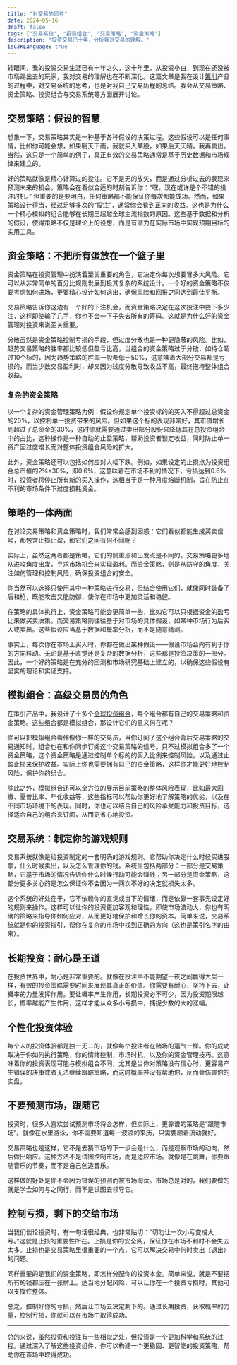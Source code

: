 ```yaml
---
title: "对交易的思考"
date: 2024-05-16
draft: false
tags: ["交易系统", "投资组合", "交易策略", "资金策略"]
description: "投资交易已十年，分析我对交易的理解。"
isCJKLanguage: true
---
```


转眼间，我的投资交易生涯已有十年之久，这十年里，从投资小白，到现在还没被市场踢出去的玩家，我对交易的理解也在不断深化。这篇文章是我在设计[策引](https://www.myinvestpilot.com/)产品的过程中，对交易系统的思考，也是对我自己交易历程的总结。我会从交易策略、资金策略、投资组合与交易系统等方面展开讨论。

## 交易策略：假设的智慧

想象一下，交易策略其实是一种基于各种假设的决策过程。这些假设可以是任何事情，比如你可能会想，如果明天下雨，我就买入某股，如果后天天晴，我再卖出。当然，这只是一个简单的例子，真正有效的交易策略通常是基于历史数据和市场规律来建立的。

好的策略就像是精心计算过的投注。它不是无的放矢，而是通过分析过去的表现来预测未来的机会。策略会在看似合适的时刻告诉你：“嘿，现在或许是个不错的投注时机。” 但重要的是要明白，任何策略都不能保证你每次都能成功。然而，如果策略设计得当，经过足够多次的“投注”，通常你会看到正向的收益。这也是为什么一个精心模拟的组合能够在长期里超越全球主流指数的原因。这些基于数据和分析的假设，使得策略不仅是理论上的设想，而是有潜力在实际市场中实现预期目标的实用工具。

## 资金策略：不把所有蛋放在一个篮子里

资金策略在投资管理中扮演着至关重要的角色，它决定你每次想要冒多大风险。它可以从非常简单的百分比规则发展到极其复杂的系统设计。一个好的资金策略不仅要考虑如何进场，更要精心设计如何退出，确保风险和回报之间达到最佳平衡。

交易策略告诉你这边有一个好的下注机会，而资金策略决定在这次投注中要下多少注，这样即使输了几手，你也不会一下子失去所有的筹码。这就是为什么好的资金管理对投资来说至关重要。

分散虽然是资金策略控制亏损的手段，但过度分散也是一种更隐蔽的风险。比如，趋势交易策略的胜率都比较低但盈亏比高，当组合的资金策略过于分散，如持仓超过10个标的，因为趋势策略的胜率一般都低于50%，这意味着大部分交易都是亏损的，而当少数交易盈利时，却又因为过度分散导致收益不高，最终拖垮整体组合收益。

### 复杂的资金策略

以一个复杂的资金管理策略为例：假设你规定单个投资标的的买入不得超过总资金的20%，以控制单一投资带来的风险。但如果这个标的表现非常好，其市值增长到超过了总资金的30%，这时你就需要通过卖出部分股份来降低其在总投资组合中的占比，这种操作是一种自动的止盈策略，帮助投资者锁定收益，同时防止单一资产因过度增长而对整体投资组合风险的扩大。

此外，资金策略还可以包括如何应对大幅下跌。例如，如果设定的止损点为投资组合总市值的2%*30%，即0.6%，这意味着在市场不利的情况下，亏损达到0.6%时，投资者将停止所有新的买入操作，这相当于是一种月度熔断机制，旨在防止在不利的市场条件下过度损耗资金。

## 策略的一体两面

在讨论交易策略和资金策略时，我们常常会感到困惑：它们看似都能生成买卖信号，都包含止损止盈，那它们之间有何不同呢？

实际上，虽然这两者都是策略，它们的侧重点和出发点是不同的。交易策略更多地从进攻角度出发，寻求市场机会来实现盈利。而资金策略，则是从防守的角度，关注如何管理和控制风险，确保投资组合的安全。

你当然可以选择只使用其中一种策略进行交易，但结合使用它们，就像同时装备了盾和枪，既能攻击又能防御，使你在市场中更加灵活和稳健。

在策略的具体执行上，资金策略可能会更简单一些，比如它可以只根据资金的盈亏比来做买卖决策。而交易策略则往往基于对市场的具体假设，如某种市场行为后买入或卖出。这些假设应当基于数据和概率分析，而不是随意猜测。

事实上，每次你在市场上买入时，你都在做出某种假设——假设市场会向有利于你的方向移动。无论是基于直觉还是复杂的数据分析，这些都是投资决策的一部分。因此，一个好的策略是在充分的回测和市场研究基础上建立的，以确保这些假设有坚实的理论和实证支持。

## 模拟组合：高级交易员的角色

在策引产品中，我设计了十多个[全球投资组合](https://www.myinvestpilot.com/portfolios)，每个组合都有自己的交易策略和资金策略。这些组合都是模拟组合，那设计它们的意义何在呢？

你可以把模拟组合看作像你一样的交易员，当你订阅了这个组合背后交易策略的交易通知时，组合也在和你同步订阅这个交易策略的信号。只不过模拟组合多了一个资金策略，这个资金策略是通过控制单个标的的买入比例来控制风险，以及通过止盈止损来保护收益。实际上你也需要拥有自己的资金策略，这样你才能更好地控制风险，保护你的组合。

除此之外，模拟组合还可以全方位的展示目前策略的整体风险表现，比如最大回撤、夏普比率、年化收益等，这些指标可以帮助你更好地了解策略的优劣，以及在不同市场环境下的表现。同时，你也可以结合自己的风险承受能力和投资目标，选择适合自己的组合来订阅，从而更省心地投资。

## 交易系统：制定你的游戏规则

交易系统就像是给投资制定的一套明确的游戏规则。它帮助你决定什么时候买进股票，什么时候卖出，以及怎么管理你的钱。系统里包括两部分：一部分是交易策略，它基于市场的情况告诉你什么时候行动可能会赚钱；另一部分是资金策略，这部分更多关心的是怎么保证你不会因为一两次不好的决定就损失太多。

这个系统的好处在于，它不依赖你的直觉或当下的情绪，而是依靠一套事先设定好的规则来操作。这样可以让你的投资更加客观和理性，即使市场波动大，你也有明确的策略来指导你如何应对，从而更好地保护和增长你的资本。简单来说，交易系统就是你的投资指引，帮你在复杂的市场中找到正确的方向（这也是策引名字的由来）。

## 长期投资：耐心是王道

在投资世界中，耐心是非常重要的。就像在投注中不能期望一夜之间赢得大奖一样，有效的投资策略需要时间来展现其真正的价值。你需要有耐心，坚持下去，让概率的力量发挥作用。要让概率产生作用，长期投资必不可少，因为投资期限越长，概率越能产生作用，这样才能从众多小亏损中，捕捉少数的大的涨幅。

## 个性化投资体验

每个人的投资体验都是独一无二的，就像每个投注者在赌场的运气一样。你的成功取决于你如何执行策略，你的情绪控制，市场时机，以及你的资金管理技巧。这意味着你的投资表现可能与模拟组合不同，尤其是当你对策略没有信心时，更容易产生错误的决策或者无法继续跟踪策略，而这时概率并没有帮助你，反而会伤害你的实盘。

## 不要预测市场，跟随它

投资时，很多人喜欢尝试预测市场将会怎样，但实际上，更靠谱的策略是“跟随市场”。就像在水里游泳，你不需要知道每一波浪的来历，只需要顺着流动就好。

交易策略也是这样，它不是去猜市场的下一步会是什么，而是观察市场的动向，然后做出响应。这种方法不是试图控制市场，而是适应市场。就像是在跳舞，你要跟随音乐的节奏，而不是自己创造音乐。

这样做的好处是你不会因为错误的预测而被市场淘汰。市场总是对的，我们要做的就是学会如何与之同行，而不是试图去领导它。

## 控制亏损，剩下的交给市场

当我们谈论投资时，有一句话很经典，也非常贴切：“切勿让一次小亏变成大亏。”这就是止损的重要性所在。止损是你的安全网，保证你在市场不利时不会失去太多。止损也是交易策略里很重要的一个点，它可以解决交易中何时卖出（退出）的问题。

同样重要的是我们的资金策略，即怎样分配你的投资本金。简单来说，就是不要把所有的钱都压在一张牌上。适当地分配风险，可以让你在一个投资亏损时，其他可以支撑住整体。

总之，控制好你的亏损，然后让市场去决定剩下的。通过长期投资，获取概率的力量，控制亏损，你就可以在市场中取得成功。

---

总的来说，虽然投资和投注有一些相似之处，但投资是一个更加科学和系统的过程。通过深入了解这些投资组件，你可以构建一个更稳固、更智能的投资策略，帮助你在市场中取得成功。
